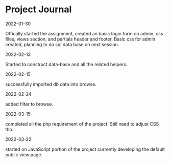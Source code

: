 # Project Journal

2022-01-30

Offically started the assignment, created an basic login form on admin, css files, views section, and partials header and footer. Basic css for admin created, planning to do sql data base on next session. 

2022-02-13 

Started to construct data-base and all the related helpers. 

2022-02-15 

successfully imported db data into browse. 

2022-02-24 

added filter to browse.

2022-03-15 

completed all the php requirement of the project. Still need to adjust CSS tho.

2022-03-22

started on JavaScript portion of the project currently developing the default public view page.